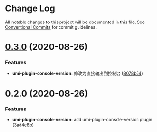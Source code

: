 # Change Log

All notable changes to this project will be documented in this file.
See [Conventional Commits](https://conventionalcommits.org) for commit guidelines.

# [0.3.0](https://github.com/alitajs/umi-plugins/compare/@alitajs/umi-plugin-console-version@0.2.0...@alitajs/umi-plugin-console-version@0.3.0) (2020-08-26)


### Features

* **umi-plugin-console-version:** 修改为直接输出到控制台 ([8078b54](https://github.com/alitajs/umi-plugins/commit/8078b54f474a5a49cd8167367879d222c3f91462))





# 0.2.0 (2020-08-26)


### Features

* **umi-plugin-console-version:** add umi-plugin-console-version plugin ([3ad4e8b](https://github.com/alitajs/umi-plugins/commit/3ad4e8b64e2560da596ed7601d7d42d8d3bb275c))
